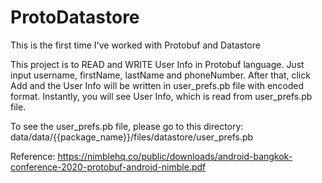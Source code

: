 # ProtoDatastore

This is the first time I've worked with Protobuf and Datastore

This project is to READ and WRITE User Info in Protobuf language. Just input username, firstName, lastName and phoneNumber. After that, click Add and the User Info will be written in user_prefs.pb file with encoded format. Instantly, you will see User Info, which is read from user_prefs.pb file.

To see the user_prefs.pb file, please go to this directory: data/data/{{package_name}}/files/datastore/user_prefs.pb

Reference: https://nimblehq.co/public/downloads/android-bangkok-conference-2020-protobuf-android-nimble.pdf
